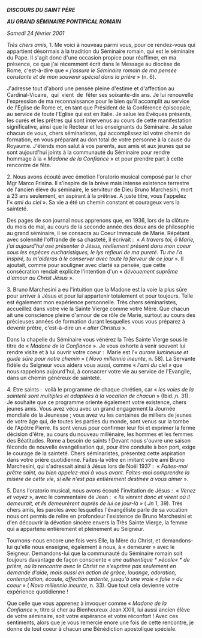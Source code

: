 ***DISCOURS DU SAINT PÈRE***

***AU GRAND SÉMINAIRE PONTIFICAL ROMAIN***

*Samedi 24 février 2001*

*Très chers amis,* 1. Me voici à nouveau parmi vous, pour ce rendez-vous qui appartient désormais à la tradition du Séminaire romain, qui est le séminaire du Pape. Il s'agit donc d'une occasion propice pour réaffimer, en ma présence, ce que j'ai récemment écrit dans le Message au diocèse de Rome, c'est-à-dire que « *j'assure le Séminaire romain de ma pensée constante et de mon souvenir spécial dans la prière* » (n. 6).

J'adresse tout d'abord une pensée pleine d'estime et d'affection au Cardinal-Vicaire,  qui  vient  de  fêter ses soixante-dix ans. Je lui renouvelle l'expression de ma reconnaissance pour le bien qu'il accomplit au service de l'Eglise de Rome et, en tant que Président de la Conférence épiscopale, au service de toute l'Eglise qui est en Italie. Je salue les Evêques présents, les curés et les prêtres qui sont intervenus au cours de cette manifestation significative, ainsi que le Recteur et les enseignants du Séminaire. Je salue chacun de vous, chers séminaristes, qui accomplissez ici votre chemin de formation, en vous préparant au don total de votre personne à la cause du Royaume. J'étends mon salut à vos parents, aux amis et aux jeunes qui se sont aujourd'hui joints à la communauté du Séminaire pour rendre hommage à la « *Madone de la Confiance* » et pour prendre part à cette rencontre de fête.

2. Nous avons écouté avec émotion l'oratorio musical composé par le cher Mgr Marco Frisina. Il s'inspire de la brève mais intense existence terrestre de l'ancien élève du séminaire, le serviteur de Dieu Bruno Marchesini, mort à 23 ans seulement, en aspirant à la prêtrise. A juste titre, vous l'appelez l'« *ami du ciel* ». Sa vie a été un chemin constant et courageux vers la sainteté.

Des pages de son journal nous apprenons que, en 1936, lors de la clôture du mois de mai, au cours de la seconde année des deux ans de philosophie au grand séminaire, il se consacra au Coeur Immaculé de Marie. Répétant avec solennité l'offrande de sa chasteté, il écrivait :  « *A travers toi, ô Marie, j'ai aujourd'hui osé présenter à Jésus, réellement présent dans mon coeur sous les espèces eucharistiques, le lys refleuri de ma pureté. Tu me l'a inspiré, tu m'aideras à le conserver avec toute la ferveur de ce jour* ». Il ajoutait, comme pour souligner avec clarté sa pensée, que cette consécration rendait explicite l'intention d'un « *dévouement suprême d'amour au Christ Jésus* ».

3. Bruno Marchesini a eu l'intuition que la Madone est la voie la plus sûre pour arriver à Jésus et pour lui appartenir totalement et pour toujours. Telle est également mon expérience personnelle. Très chers séminaristes, accueillez dans votre vie la Sainte Vierge comme votre Mère. Que chacun ait une conscience pleine d'amour de ce rôle de Marie, surtout au cours des précieuses années de formation durant lesquelles vous vous préparez à devenir prêtre, c'est-à-dire un « *alter Christus* ».

Dans la chapelle du Séminaire vous vénérez la Très Sainte Vierge sous le titre de « *Madone de la Confiance* ». Je vous exhorte à venir souvent lui rendre visite et à lui ouvrir votre coeur :  Marie est l'« *aurore lumineuse et guide sûre pour notre chemin* » ( *Novo millennio ineunte*, n. 58). La Servante fidèle du Seigneur vous aidera vous aussi, comme « *l'ami du ciel* » que nous rappelons aujourd'hui, à consacrer votre vie au service de l'Evangile, dans un chemin généreux de sainteté.

4. Etre saints :  voilà le programme de chaque chrétien, car « *les voies de la sainteté sont multiples et adaptées à la vocation de chacun* » (Ibid.,n. 31). Je souhaite que ce programme oriente également votre existence, chers jeunes amis. Vous avez vécu avec un grand engagement la Journée mondiale de la Jeunesse ; vous avez vu les centaines de milliers de jeunes de votre âge qui, de toutes les parties du monde, sont venus sur la tombe de l'Apôtre Pierre. Ils sont venus pour confirmer leur foi et exprimer la ferme décision d'être, au cours du nouveau millénaire, les hommes et les femmes des Béatitudes. Rome a besoin de saints ! Devant nous s'ouvre une saison féconde de nouvelle évangélisation qui, pour être conduite à bon port, exige le courage de la sainteté. Chers séminaristes, présentez cette aspiration dans votre prière quotidienne. Faites-la vôtre en imitant votre ami Bruno Marchesini, qui s'adressait ainsi à Jésus lors de Noël 1937 :  « *Faites-moi prêtre saint, ou bien appelez-moi à vous avant. Faites-moi comprendre la misère de cette vie, si elle n'est pas entièrement destinée à vous aimer* ».

5. Dans l'oratorio musical, nous avons écouté l'invitation de Jésus :  « *Venez et voyez* », avec le commentaire de Jean :  « *Ils vinrent donc et virent où il demeurait, et ils demeurèrent auprès de lui ce jour-là* » ( *Jn* 1, 39). Très chers amis, les paroles avec lesquelles l'évangéliste parle de sa vocation nous ont permis de relire en profondeur l'existence de Bruno Marchesini et d'en découvrir la dévotion sincère envers la Très Sainte Vierge, la femme qui a appartenu entièrement et pleinement au Seigneur.

Tournons-nous encore une fois vers Elle, la Mère du Christ, et demandons-lui qu'elle nous enseigne, également à nous, à « demeurer » avec le Seigneur. Demandons-lui que la communauté du Séminaire romain soit toujours davantage de façon consciente « *une authentique * »école« * de prière, où la rencontre avec le Christ ne s'exprime pas seulement en demande d'aide, mais aussi en action de grâce, louange, adoration, contemplation, écoute, affection ardente, jusqu'à une vraie « folie » du coeur* » ( *Novo millennio ineunte*, n. 33). Que tout cela devienne votre expérience quotidienne !

Que celle que vous apprenez à invoquer comme « *Madone de la Confiance* », titre si cher au Bienheureux Jean XXIII, lui aussi ancien élève de votre séminaire, soit votre espérance et votre réconfort ! Avec ces sentiments, alors que je vous remercie enore une fois de cette rencontre, je donne de tout coeur à chacun une Bénédiction apostolique spéciale.